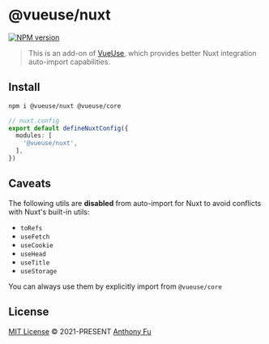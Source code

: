 # @vueuse/nuxt

[![NPM version](https://img.shields.io/npm/v/@vueuse/nuxt?color=a1b858)](https://www.npmjs.com/package/@vueuse/nuxt)

> This is an add-on of [VueUse](https://github.com/vueuse/vueuse), which provides better Nuxt integration auto-import capabilities.

## Install

```bash
npm i @vueuse/nuxt @vueuse/core
```

```ts
// nuxt.config
export default defineNuxtConfig({
  modules: [
    '@vueuse/nuxt',
  ],
})
```

## Caveats

The following utils are **disabled** from auto-import for Nuxt to avoid conflicts with Nuxt's built-in utils:

- `toRefs`
- `useFetch`
- `useCookie`
- `useHead`
- `useTitle`
- `useStorage`

You can always use them by explicitly import from `@vueuse/core`

## License

[MIT License](https://github.com/vueuse/vueuse/blob/master/LICENSE) © 2021-PRESENT [Anthony Fu](https://github.com/antfu)
